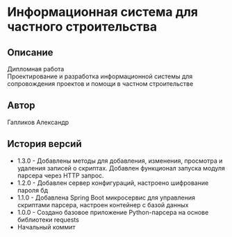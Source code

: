 # Информационная система для частного строительства

## Описание

Дипломная работа \
Проектирование и разработка информационной системы для сопровождения проектов и помощи 
в частном строительстве

## Автор

Гапликов Александр

## История версий

*  1.3.0 - Добавлены методы для добавления, изменения, просмотра и удаления записей о скриптах. Добавлен функционал запуска модуля парсера через HTTP запрос.
*  1.2.0 - Добавлен сервер конфигураций, настроено шифрование пароля бд
*  1.1.0 - Добавлена Spring Boot микросервис для управления скриптами парсера, настроен контейнер с базой данных 
*  1.0.0 - Создано базовое приложение Python-парсера на основе библиотеки requests
*  Начальный коммит
